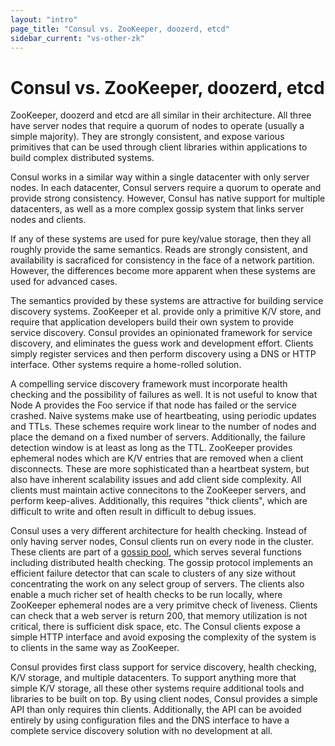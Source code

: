 ```yaml
---
layout: "intro"
page_title: "Consul vs. ZooKeeper, doozerd, etcd"
sidebar_current: "vs-other-zk"
---
```


# Consul vs. ZooKeeper, doozerd, etcd

ZooKeeper, doozerd and etcd are all similar in their architecture.
All three have server nodes that require a quorum of nodes to operate (usually a simple majority).
They are strongly consistent, and expose various primitives that can be used
through client libraries within applications to build complex distributed systems.

Consul works in a similar way within a single datacenter with only server nodes.
In each datacenter, Consul servers require a quorum to operate
and provide strong consistency. However, Consul has native support for multiple datacenters,
as well as a more complex gossip system that links server nodes and clients.

If any of these systems are used for pure key/value storage, then they all
roughly provide the same semantics. Reads are strongly consistent, and availability
is sacraficed for consistency in the face of a network partition. However, the differences
become more apparent when these systems are used for advanced cases.

The semantics provided by these systems are attractive for building
service discovery systems. ZooKeeper et al. provide only a primitive K/V store,
and require that application developers build their own system to provide service
discovery. Consul provides an opinionated framework for service discovery, and
eliminates the guess work and development effort. Clients simply register services
and then perform discovery using a DNS or HTTP interface. Other systems
require a home-rolled solution.

A compelling service discovery framework must incorporate health checking and the
possibility of failures as well. It is not useful to know that Node A
provides the Foo service if that node has failed or the service crashed. Naive systems
make use of heartbeating, using periodic updates and TTLs. These schemes require work linear
to the number of nodes and place the demand on a fixed number of servers. Additionally, the
failure detection window is at least as long as the TTL. ZooKeeper provides ephemeral
nodes which are K/V entries that are removed when a client disconnects. These are more
sophisticated than a heartbeat system, but also have inherent scalability issues and add
client side complexity. All clients must maintain active connecitons to the ZooKeeper servers,
and perform keep-alives. Additionally, this requires "thick clients", which are difficult
to write and often result in difficult to debug issues.

Consul uses a very different architecture for health checking. Instead of only
having server nodes, Consul clients run on every node in the cluster.
These clients are part of a [gossip pool](/docs/internals/gossip.html), which
serves several functions including distributed health checking. The gossip protocol implements
an efficient failure detector that can scale to clusters of any size without concentrating
the work on any select group of servers. The clients also enable a much richer set of health checks to be run locally,
where ZooKeeper ephemeral nodes are a very primitve check of liveness. Clients can check that
a web server is return 200, that memory utilization is not critical, there is sufficient
disk space, etc. The Consul clients expose a simple HTTP interface and avoid exposing the complexity
of the system is to clients in the same way as ZooKeeper.

Consul provides first class support for service discovery, health checking,
K/V storage, and multiple datacenters. To support anything more that simple K/V storage,
all these other systems require additional tools and libraries to be built on
top. By using client nodes, Consul provides a simple API than only requires thin clients.
Additionally, the API can be avoided entirely by using configuration files and the
DNS interface to have a complete service discovery solution with no development at all.

